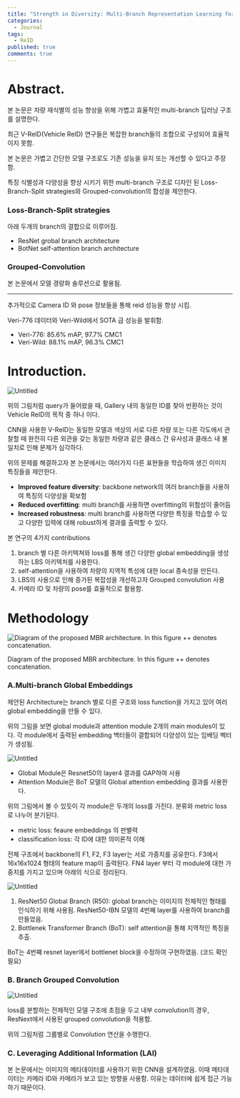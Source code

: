 ```yaml
---
title: "Strength in Diversity: Multi-Branch Representation Learning for Vehicle Re-Idenfication"
categories:
  - Journal
tags:
  - ReID
published: true
comments: true
---
```


# Abstract.

본 논문은 차량 재식별의 성능 향상을 위해 가볍고 효율적인 multi-branch 딥러닝 구조를 설명한다.

최근 V-ReID(Vehicle ReID) 연구들은 복잡한 branch들의 조합으로 구성되어 효율적이지 못함. 

본 논문은 가볍고 간단한 모델 구조로도 기존 성능을 유지 또는 개선할 수 있다고 주장함.

특징 식별성과 다양성을 향상 시키기 위한 multi-branch 구조로 디자인 된 Loss-Branch-Split strategies와 Grouped-convolution의 합성을 제안한다.

### Loss-Branch-Split strategies

아래 두개의 branch의 결합으로 이루어짐.

- ResNet grobal branch architecture
- BotNet self-attention branch architecture

### Grouped-Convolution

본 논문에서 모델 경량화 솔루션으로 활용됨.

---

추가적으로 Camera ID 와 pose 정보들을 통해 reid 성능을 향상 시킴.

Veri-776 데이터와 Veri-Wild에서 SOTA 급 성능을 발휘함.

- Veri-776: 85.6% mAP, 97.7% CMC1
- Veri-Wild: 88.1% mAP, 96.3% CMC1


# Introduction.

![Untitled]()

위의 그림처럼 query가 들어왔을 때, Gallery 내의 동일한 ID를 찾아 반환하는 것이 Vehicle ReID의 목적 중 하나 이다. 

CNN을 사용한 V-ReID는 동일한 모델과 색상의 서로 다른 차량 또는 다른 각도에서 관찰할 때 완전히 다른 외관을 갖는 동일한 차량과 같은 클래스 간 유사성과 클래스 내 불일치로 인해 문제가 심각하다.

위의 문제를 해결하고자 본 논문에서는 여러가지 다른 표현들을 학습하여 생긴 이미지 특징들을 제안한다.

- **Improved feature diversity**:  backbone network의 여러 branch들을 사용하여 특징의 다양성을 확보함
- **Reduced overfitting**: multi branch를 사용하면 overfitting의 위험성이 줄어듬
- **Increased robustness**: multi branch를 사용하면 다양한 특징을 학습할 수 있고 다양한 입력에 대해 robust하게 결과를 출력할 수 있다.

본 연구의 4가지 contributions

1. branch 별 다른 아키텍쳐와 loss를 통해 생긴 다양한 global embedding을 생성하는 LBS 아키텍처를 사용한다.
2. self-attention을 사용하여 차량의 지역적 특성에 대한 local 종속성을 만든다.
3. LBS의 사용으로 인해 증가된 복잡성을 개선하고자 Grouped convolution 사용
4. 카메라 ID 및 차량의 pose를 효율적으로 활용함.

# Methodology

![Diagram of the proposed MBR architecture. In this figure ++ denotes concatenation.]()

Diagram of the proposed MBR architecture. In this figure ++ denotes concatenation.

### A.Multi-branch Global Embeddings

제안된 Architecture는 branch 별로 다른 구조와 loss function을 가지고 있어 여러 global embedding을 만들 수 있다.

위의 그림을 보면 global module과 attention module 2개의 main modules이 있다. 각 module에서 출력된 embedding 백터들이 결합되어 다양성이 있는 임베딩 벡터가 생성됨.

![Untitled]()

- Global Module은 Resnet50의 layer4 결과를 GAP하여 사용
- Attention Module은 BoT 모델의 Global attention embedding 결과를 사용한다.

위의 그림에서 볼 수 있듯이 각 module은 두개의 loss를 가진다. 분류와 metric loss로 나누어 분기된다.

- metric loss: feaure embeddings 의 판별력
- classification loss: 각 ID에 대한 의미론적 이해

전체 구조에서 backbone의 F1, F2, F3 layer는 서로 가중치를 공유한다. F3에서 16x16x1024 형태의 feature map이 출력된다. FN4 layer 부터 각 module에 대한 가중치를 가지고 있으며 아래의 식으로 정리된다.

![Untitled]()

1. ResNet50 Global Branch (R50): global branch는 이미지의 전체적인 형태를 인식하기 위해 사용됨. ResNet50-IBN 모델의 4번째 layer를 사용하여 branch를 만들었음.
2. Bottlenek Transformer Branch (BoT): self attention을 통해 지역적인 특징을 추출.

BoT는 4번째 resnet layer에서 bottlenet block을 수정하여 구현하였음. (코드 확인 필요)

### B. Branch Grouped Convolution

![Untitled]()

loss를 분할하는 전체적인 모델 구조에 초점을 두고 내부 convolution의 경우, ResNext에서 사용된 grouped convolution을 적용함.

위의 그림처럼 그룹별로 Convolution 연산을 수행한다.

### C. Leveraging Additional Information (LAI)

본 논문에서는 이미지의 메타데이터를 사용하기 위한 CNN을 설계하였음. 이때 메타데이터는 카메라 ID와 카메라가 보고 있는 방향을 사용함. 이유는 데이터에 쉽게 접근 가능하기 때문이다.